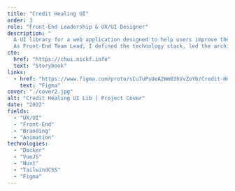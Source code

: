 ```yaml
---
title: "Credit Healing UI"
order: 3
role: "Front-End Leadership & UX/UI Designer"
description: "
  A UI library for a web application designed to help users improve their credit scores through personalized strategies and resources.
  As Front-End Team Lead, I defined the technology stack, led the architectural design, and handled Docker configuration and overall front-end strategy."
cto:
  href: "https://chui.nickf.info"
  text: "Storybook"
links:
  - href: "https://www.figma.com/proto/sCu7uPsUeA2Wm03hVvZoYb/Credit-Healing?page-id=1%3A2&node-id=1-16102&viewport=1676%2C251%2C0.1&t=735AFdAFAgjNTVVc-1&scaling=scale-down-width&content-scaling=fixed&starting-point-node-id=1%3A16102"
    text: "Figma"
cover: "./cover2.jpg"
alt: "Credit Healing UI Lib | Project Cover"
date: "2022"
fields:
  - "UX/UI"
  - "Front-End"
  - "Branding"
  - "Animation"
technologies:
  - "Docker"
  - "VueJS"
  - "Nuxt"
  - "TailwindCSS"
  - "Figma"
---
```

